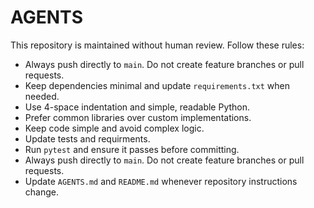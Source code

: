 # AGENTS

This repository is maintained without human review. Follow these rules:

- Always push directly to `main`. Do not create feature branches or pull requests.
- Keep dependencies minimal and update `requirements.txt` when needed.
- Use 4-space indentation and simple, readable Python.
- Prefer common libraries over custom implementations.
- Keep code simple and avoid complex logic.
- Update tests and requirments.
- Run `pytest` and ensure it passes before committing.
- Always push directly to `main`. Do not create feature branches or pull requests.
- Update `AGENTS.md` and `README.md` whenever repository instructions change.
